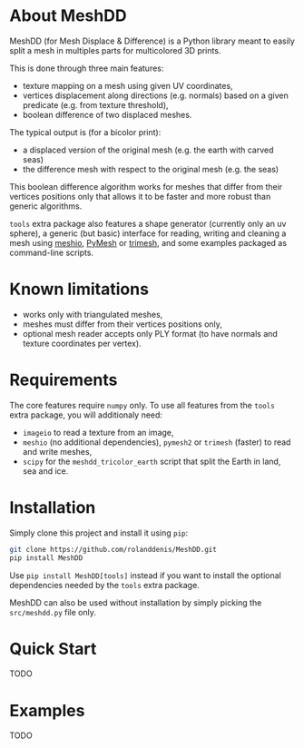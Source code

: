 # About MeshDD

MeshDD (for Mesh Displace & Difference) is a Python library meant to easily
split a mesh in multiples parts for multicolored 3D prints.

This is done through three main features:

- texture mapping on a mesh using given UV coordinates,
- vertices displacement along directions (e.g. normals) based on a given predicate (e.g. from texture threshold),
- boolean difference of two displaced meshes. 

The typical output is (for a bicolor print):

- a displaced version of the original mesh (e.g. the earth with carved seas)
- the difference mesh with respect to the original mesh (e.g. the seas)

This boolean difference algorithm works for meshes that differ from their
vertices positions only that allows it to be faster and more robust than
generic algorithms.

`tools` extra package also features a shape generator (currently only an
uv sphere), a generic (but basic) interface for reading, writing and cleaning a mesh using
[meshio](https://github.com/nschloe/meshio),
[PyMesh](https://github.com/PyMesh/PyMesh) or
[trimesh](https://github.com/mikedh/trimesh),
and some examples packaged as command-line scripts.

# Known limitations

- works only with triangulated meshes,
- meshes must differ from their vertices positions only,
- optional mesh reader accepts only PLY format (to have normals and texture coordinates per vertex).

# Requirements

The core features require `numpy` only.
To use all features from the `tools` extra package, you will additionaly need:

- `imageio` to read a texture from an image,
- `meshio` (no additional dependencies), `pymesh2` or `trimesh` (faster) to read and write meshes,
- `scipy` for the `meshdd_tricolor_earth` script that split the Earth in land, sea and ice.

# Installation

Simply clone this project and install it using `pip`:
```bash
git clone https://github.com/rolanddenis/MeshDD.git
pip install MeshDD
```

Use `pip install MeshDD[tools]` instead if you want to install the optional dependencies needed by the `tools` extra package.

MeshDD can also be used without installation by simply picking the `src/meshdd.py` file only.

# Quick Start

TODO

# Examples

TODO
